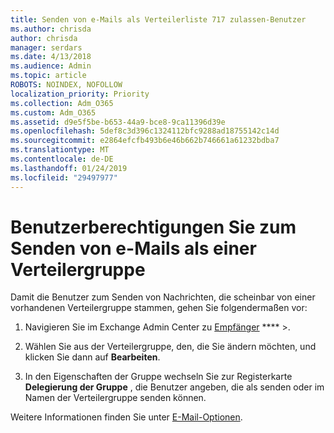 ```yaml
---
title: Senden von e-Mails als Verteilerliste 717 zulassen-Benutzer
ms.author: chrisda
author: chrisda
manager: serdars
ms.date: 4/13/2018
ms.audience: Admin
ms.topic: article
ROBOTS: NOINDEX, NOFOLLOW
localization_priority: Priority
ms.collection: Adm_O365
ms.custom: Adm_O365
ms.assetid: d9e5f5be-b653-44a9-bce8-9ca11396d39e
ms.openlocfilehash: 5def8c3d396c1324112bfc9288ad18755142c14d
ms.sourcegitcommit: e2864efcfb493b6e46b662b746661a61232bdba7
ms.translationtype: MT
ms.contentlocale: de-DE
ms.lasthandoff: 01/24/2019
ms.locfileid: "29497977"
---
```

# <a name="allow-users-to-send-email-as-a-distribution-group"></a>Benutzerberechtigungen Sie zum Senden von e-Mails als einer Verteilergruppe

Damit die Benutzer zum Senden von Nachrichten, die scheinbar von einer vorhandenen Verteilergruppe stammen, gehen Sie folgendermaßen vor:
  
1. Navigieren Sie im Exchange Admin Center zu [Empfänger](https://outlook.office365.com/ecp/) **** \>.
    
2. Wählen Sie aus der Verteilergruppe, den, die Sie ändern möchten, und klicken Sie dann auf **Bearbeiten**.
    
3. In den Eigenschaften der Gruppe wechseln Sie zur Registerkarte **Delegierung der Gruppe** , die Benutzer angeben, die als senden oder im Namen der Verteilergruppe senden können. 
    
Weitere Informationen finden Sie unter [E-Mail-Optionen](https://technet.microsoft.com/library/bb124513.aspx#groupdelegation).
  

